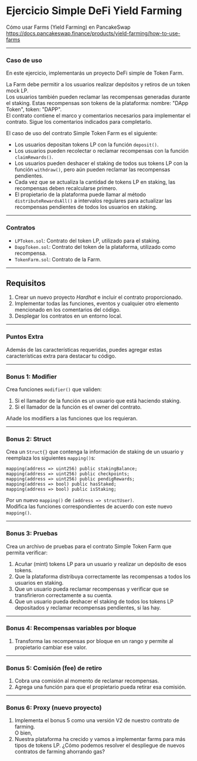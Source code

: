 # Ejercicio Simple DeFi Yield Farming

Cómo usar Farms (Yield Farming) en PancakeSwap  
https://docs.pancakeswap.finance/products/yield-farming/how-to-use-farms

---

### Caso de uso

En este ejercicio, implementarás un proyecto DeFi simple de Token Farm.

La Farm debe permitir a los usuarios realizar depósitos y retiros de un token mock LP.  
Los usuarios también pueden reclamar las recompensas generadas durante el staking. Estas recompensas son tokens de la plataforma: nombre: "DApp Token", token: "DAPP".  
El contrato contiene el marco y comentarios necesarios para implementar el contrato. Sigue los comentarios indicados para completarlo.

El caso de uso del contrato Simple Token Farm es el siguiente:

- Los usuarios depositan tokens LP con la función `deposit()`.
- Los usuarios pueden recolectar o reclamar recompensas con la función `claimRewards()`.
- Los usuarios pueden deshacer el staking de todos sus tokens LP con la función `withdraw()`, pero aún pueden reclamar las recompensas pendientes.
- Cada vez que se actualiza la cantidad de tokens LP en staking, las recompensas deben recalcularse primero.
- El propietario de la plataforma puede llamar al método `distributeRewardsAll()` a intervalos regulares para actualizar las recompensas pendientes de todos los usuarios en staking.

---

### Contratos

- `LPToken.sol`: Contrato del token LP, utilizado para el staking.
- `DappToken.sol`: Contrato del token de la plataforma, utilizado como recompensa.
- `TokenFarm.sol`: Contrato de la Farm.

---

## Requisitos

1. Crear un nuevo proyecto _Hardhat_ e incluir el contrato proporcionado.
2. Implementar todas las funciones, eventos y cualquier otro elemento mencionado en los comentarios del código.
3. Desplegar los contratos en un entorno local.

---

### Puntos Extra

Además de las características requeridas, puedes agregar estas características extra para destacar tu código.

---

### Bonus 1: Modifier

Crea funciones `modifier()` que validen:

1. Si el llamador de la función es un usuario que está haciendo staking.
2. Si el llamador de la función es el owner del contrato.

Añade los modifiers a las funciones que los requieran.

---

### Bonus 2: Struct

Crea un `Struct{}` que contenga la información de staking de un usuario y reemplaza los siguientes `mapping()`s:

```solidity
mapping(address => uint256) public stakingBalance;
mapping(address => uint256) public checkpoints;
mapping(address => uint256) public pendigRewards;
mapping(address => bool) public hasStaked;
mapping(address => bool) public isStaking;
```

Por un nuevo `mapping()` de `(address => structUser)`.  
Modifica las funciones correspondientes de acuerdo con este nuevo `mapping()`.

---

### Bonus 3: Pruebas

Crea un archivo de pruebas para el contrato Simple Token Farm que permita verificar:

1. Acuñar (mint) tokens LP para un usuario y realizar un depósito de esos tokens.
2. Que la plataforma distribuya correctamente las recompensas a todos los usuarios en staking.
3. Que un usuario pueda reclamar recompensas y verificar que se transfirieron correctamente a su cuenta.
4. Que un usuario pueda deshacer el staking de todos los tokens LP depositados y reclamar recompensas pendientes, si las hay.

---

### Bonus 4: Recompensas variables por bloque

1. Transforma las recompensas por bloque en un rango y permite al propietario cambiar ese valor.

---

### Bonus 5: Comisión (fee) de retiro

1. Cobra una comisión al momento de reclamar recompensas.
2. Agrega una función para que el propietario pueda retirar esa comisión.

---

### Bonus 6: Proxy (nuevo proyecto)

1. Implementa el bonus 5 como una versión V2 de nuestro contrato de farming.  
   O bien,
2. Nuestra plataforma ha crecido y vamos a implementar farms para más tipos de tokens LP. ¿Cómo podemos resolver el despliegue de nuevos contratos de farming ahorrando gas?